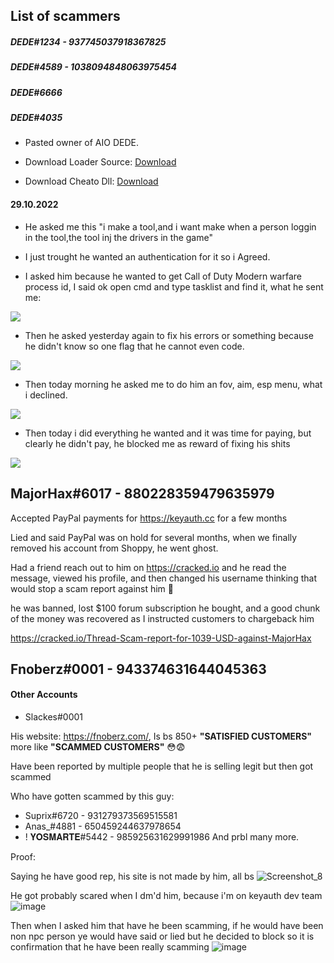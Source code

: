 ## List of scammers

##### DEDE#1234 - 937745037918367825
##### DEDE#4589 - 1038094848063975454
##### DEDE#6666
##### DEDE#4035

- Pasted owner of AIO DEDE.

- Download Loader Source: [Download](https://hated-recognition.000webhostapp.com/DEDELOADER.zip)
- Download Cheato Dll: [Download](https://hated-recognition.000webhostapp.com/aio.dll)

#### 29.10.2022
- He asked me this "i make a tool,and i want make when a person loggin in the tool,the tool inj the drivers in the game"
- I just trought he wanted an authentication for it so i Agreed.

- I asked him because he wanted to get Call of Duty Modern warfare process id, I said ok open cmd and type tasklist and find it, what he sent me:

![](https://cdn.discordapp.com/attachments/1035980633098432552/1035982695890686022/unknown.png)

- Then he asked yesterday again to fix his errors or something because he didn't know so one flag that he cannot even code.

![](https://i.imgur.com/cAKYa8G.png)

- Then today morning he asked me to do him an fov, aim, esp menu, what i declined. 

![](https://i.imgur.com/6oUBpZn.png)

- Then today i did everything he wanted and it was time for paying, but clearly he didn't pay, he blocked me as reward of fixing his shits

![](https://i.imgur.com/HeWf1oR.png)

## MajorHax#6017 - 880228359479635979

Accepted PayPal payments for https://keyauth.cc for a few months

Lied and said PayPal was on hold for several months, when we finally removed his account from Shoppy, he went ghost.

Had a friend reach out to him on https://cracked.io and he read the message, viewed his profile, and then changed his username thinking that would stop a scam report against him 🤣

he was banned, lost $100 forum subscription he bought, and a good chunk of the money was recovered as I instructed customers to chargeback him 

https://cracked.io/Thread-Scam-report-for-1039-USD-against-MajorHax

## Fnoberz#0001 - 943374631644045363

#### Other Accounts
- Slackes#0001

His website: https://fnoberz.com/, Is bs 850+ **"SATISFIED CUSTOMERS"** more like **"SCAMMED CUSTOMERS"** 😳😨

Have been reported by multiple people that he is selling legit but then got scammed

Who have gotten scammed by this guy:
- Suprix#6720 - 931279373569515581
- Anas_#4881 - 650459244637978654
- ! 𝐘𝐎𝐒𝐌𝐀𝐑𝐓𝐄#5442 - 985925631629991986
And prbl many more.

Proof:

Saying he have good rep, his site is not made by him, all bs
![Screenshot_8](https://user-images.githubusercontent.com/79049205/202701109-f70d4ef3-8746-48b0-93e2-fc07235aa28d.png)

He got probably scared when I dm'd him, because i'm on keyauth dev team
![image](https://user-images.githubusercontent.com/79049205/202701389-d7b334fe-6de9-4526-89b1-4510d9250676.png)

Then when I asked him that have he been scamming, if he would have been non npc person ye would have said or lied but he decided to block so it is confirmation that he have been really scamming
![image](https://user-images.githubusercontent.com/79049205/202701566-e2bf17d2-3fcc-411e-a9c2-558a1154b8d9.png)

